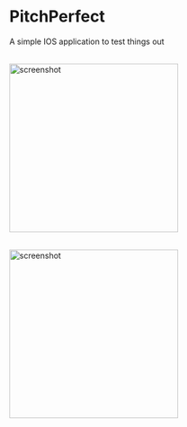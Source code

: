 # PitchPerfect
A simple IOS application to test things out

<BR><img src="https://github.com/otiasj/udacity/blob/master/PitchPerfect/docs/pitchperfect1.png" alt="screenshot" width="300">

<BR><img src="https://github.com/otiasj/udacity/blob/master/PitchPerfect/docs/pitchperfect2.png" alt="screenshot" width="300">

